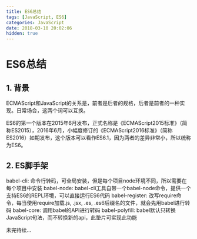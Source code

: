 ```yaml
---
title: ES6总结
tags: [JavaScript, ES6]
categories: JavaScript
date: 2018-03-10 20:02:06
hidden: true
---
```


# ES6总结

## 1. 背景

ECMAScript和JavaScript的关系是，前者是后者的规格，后者是前者的一种实现。日常场合，这两个词可以互换。

ES6的第一个版本在2015年6月发布，正式名称是《ECMAScript2015标准》（简称ES2015），2016年6月，小幅度修订的《ECMAScript2016标准》（简称ES2016）如期发布，这个版本可以看作ES6.1，因为两者的差异非常小，所以统称为ES6。

## 2. ES脚手架

babel-cli: 命令行转码，可全局安装，但是每个项目node环境不同，所以需要在每个项目中安装
babel-node: babel-cli工具自带一个babel-node命令，提供一个支持ES6的REPL环境，可以直接运行ES6代码
babel-register: 改写require命令，每当使用require加载.js, .jsx, .es, .es6后缀名的文件，就会先用babel进行转码
babel-core: 调用babel的API进行转码
babel-polyfill: babel默认只转换JavaScript句法，而不转换新的api，此垫片可实现此功能

未完待续...

<!-- more -->
